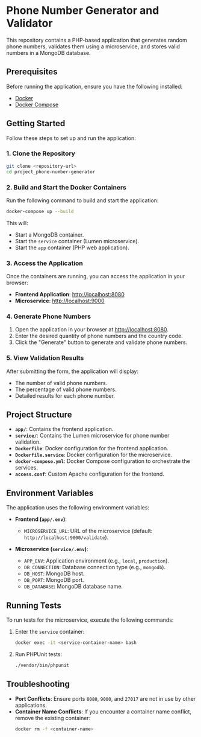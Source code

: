 # Phone Number Generator and Validator

This repository contains a PHP-based application that generates random phone numbers, validates them using a microservice, and stores valid numbers in a MongoDB database.

## Prerequisites

Before running the application, ensure you have the following installed:

- [Docker](https://www.docker.com/)
- [Docker Compose](https://docs.docker.com/compose/)

## Getting Started

Follow these steps to set up and run the application:

### 1. Clone the Repository

```bash
git clone <repository-url>
cd project_phone-number-generator
```

### 2. Build and Start the Docker Containers

Run the following command to build and start the application:

```bash
docker-compose up --build
```

This will:
- Start a MongoDB container.
- Start the `service` container (Lumen microservice).
- Start the `app` container (PHP web application).

### 3. Access the Application

Once the containers are running, you can access the application in your browser:

- **Frontend Application**: [http://localhost:8080](http://localhost:8080)
- **Microservice**: [http://localhost:9000](http://localhost:9000)

### 4. Generate Phone Numbers

1. Open the application in your browser at [http://localhost:8080](http://localhost:8080).
2. Enter the desired quantity of phone numbers and the country code.
3. Click the "Generate" button to generate and validate phone numbers.

### 5. View Validation Results

After submitting the form, the application will display:
- The number of valid phone numbers.
- The percentage of valid phone numbers.
- Detailed results for each phone number.

## Project Structure

- **`app/`**: Contains the frontend application.
- **`service/`**: Contains the Lumen microservice for phone number validation.
- **`Dockerfile`**: Docker configuration for the frontend application.
- **`Dockerfile.service`**: Docker configuration for the microservice.
- **`docker-compose.yml`**: Docker Compose configuration to orchestrate the services.
- **`access.conf`**: Custom Apache configuration for the frontend.

## Environment Variables

The application uses the following environment variables:

- **Frontend (`app/.env`)**:
  - `MICROSERVICE_URL`: URL of the microservice (default: `http://localhost:9000/validate`).

- **Microservice (`service/.env`)**:
  - `APP_ENV`: Application environment (e.g., `local`, `production`).
  - `DB_CONNECTION`: Database connection type (e.g., `mongodb`).
  - `DB_HOST`: MongoDB host.
  - `DB_PORT`: MongoDB port.
  - `DB_DATABASE`: MongoDB database name.

## Running Tests

To run tests for the microservice, execute the following commands:

1. Enter the `service` container:
   ```bash
   docker exec -it <service-container-name> bash
   ```
2. Run PHPUnit tests:
   ```bash
   ./vendor/bin/phpunit
   ```

## Troubleshooting

- **Port Conflicts**: Ensure ports `8080`, `9000`, and `27017` are not in use by other applications.
- **Container Name Conflicts**: If you encounter a container name conflict, remove the existing container:
  ```bash
  docker rm -f <container-name>
  ```
